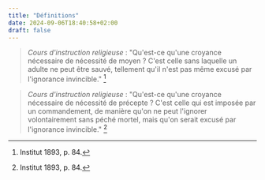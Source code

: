 ```yaml
---
title: "Définitions"
date: 2024-09-06T18:40:58+02:00
draft: false
---
```




> *Cours d'instruction religieuse* : "Qu'est-ce qu'une croyance nécessaire de nécessité de moyen ? C'est celle sans laquelle un adulte ne peut être sauvé, tellement qu'il n'est pas même excusé par l'ignorance invincible." [^1]

[^1]: Institut 1893, p. 84.

> *Cours d'instruction religieuse* : "Qu'est-ce qu'une croyance nécessaire de nécessité de précepte ? C'est celle qui est imposée par un commandement, de manière qu'on ne peut l'ignorer volontairement sans péché mortel, mais qu'on serait excusé par l'ignorance invincible." [^2]

[^2]: Institut 1893, p. 84.


